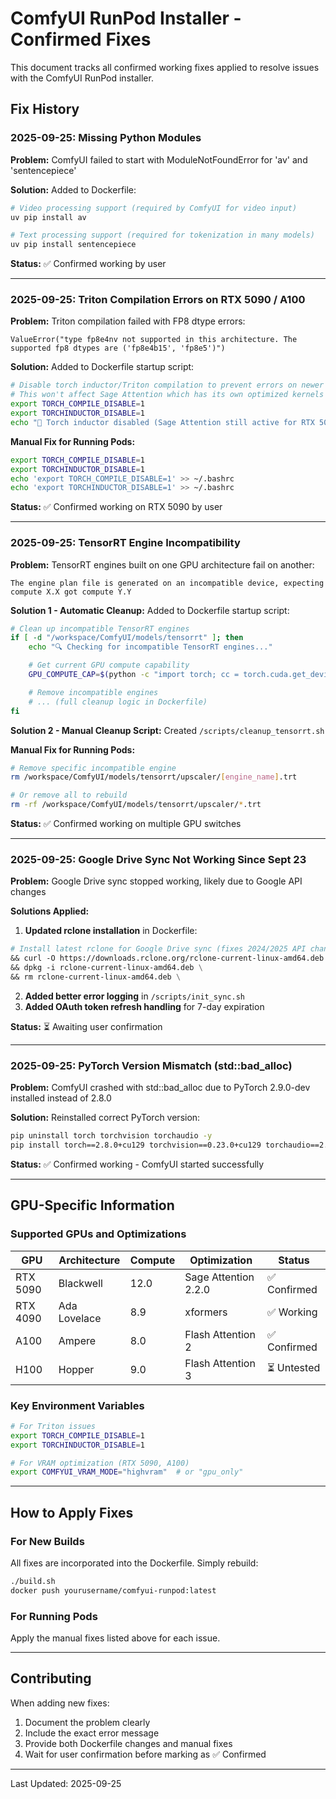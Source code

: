 # ComfyUI RunPod Installer - Confirmed Fixes

This document tracks all confirmed working fixes applied to resolve issues with the ComfyUI RunPod installer.

## Fix History

### 2025-09-25: Missing Python Modules

**Problem:** ComfyUI failed to start with ModuleNotFoundError for 'av' and 'sentencepiece'

**Solution:** Added to Dockerfile:
```dockerfile
# Video processing support (required by ComfyUI for video input)
uv pip install av

# Text processing support (required for tokenization in many models)
uv pip install sentencepiece
```

**Status:** ✅ Confirmed working by user

---

### 2025-09-25: Triton Compilation Errors on RTX 5090 / A100

**Problem:** Triton compilation failed with FP8 dtype errors:
```
ValueError("type fp8e4nv not supported in this architecture. The supported fp8 dtypes are ('fp8e4b15', 'fp8e5')")
```

**Solution:** Added to Dockerfile startup script:
```bash
# Disable torch inductor/Triton compilation to prevent errors on newer GPUs
# This won't affect Sage Attention which has its own optimized kernels
export TORCH_COMPILE_DISABLE=1
export TORCHINDUCTOR_DISABLE=1
echo "🔧 Torch inductor disabled (Sage Attention still active for RTX 5090)"
```

**Manual Fix for Running Pods:**
```bash
export TORCH_COMPILE_DISABLE=1
export TORCHINDUCTOR_DISABLE=1
echo 'export TORCH_COMPILE_DISABLE=1' >> ~/.bashrc
echo 'export TORCHINDUCTOR_DISABLE=1' >> ~/.bashrc
```

**Status:** ✅ Confirmed working on RTX 5090 by user

---

### 2025-09-25: TensorRT Engine Incompatibility

**Problem:** TensorRT engines built on one GPU architecture fail on another:
```
The engine plan file is generated on an incompatible device, expecting compute X.X got compute Y.Y
```

**Solution 1 - Automatic Cleanup:** Added to Dockerfile startup script:
```bash
# Clean up incompatible TensorRT engines
if [ -d "/workspace/ComfyUI/models/tensorrt" ]; then
    echo "🔍 Checking for incompatible TensorRT engines..."

    # Get current GPU compute capability
    GPU_COMPUTE_CAP=$(python -c "import torch; cc = torch.cuda.get_device_capability(); print(f'{cc[0]}.{cc[1]}'))" 2>/dev/null || echo "unknown")

    # Remove incompatible engines
    # ... (full cleanup logic in Dockerfile)
fi
```

**Solution 2 - Manual Cleanup Script:** Created `/scripts/cleanup_tensorrt.sh`

**Manual Fix for Running Pods:**
```bash
# Remove specific incompatible engine
rm /workspace/ComfyUI/models/tensorrt/upscaler/[engine_name].trt

# Or remove all to rebuild
rm -rf /workspace/ComfyUI/models/tensorrt/upscaler/*.trt
```

**Status:** ✅ Confirmed working on multiple GPU switches

---

### 2025-09-25: Google Drive Sync Not Working Since Sept 23

**Problem:** Google Drive sync stopped working, likely due to Google API changes

**Solutions Applied:**

1. **Updated rclone installation** in Dockerfile:
```dockerfile
# Install latest rclone for Google Drive sync (fixes 2024/2025 API changes)
&& curl -O https://downloads.rclone.org/rclone-current-linux-amd64.deb \
&& dpkg -i rclone-current-linux-amd64.deb \
&& rm rclone-current-linux-amd64.deb \
```

2. **Added better error logging** in `/scripts/init_sync.sh`
3. **Added OAuth token refresh handling** for 7-day expiration

**Status:** ⏳ Awaiting user confirmation

---

### 2025-09-25: PyTorch Version Mismatch (std::bad_alloc)

**Problem:** ComfyUI crashed with std::bad_alloc due to PyTorch 2.9.0-dev installed instead of 2.8.0

**Solution:** Reinstalled correct PyTorch version:
```bash
pip uninstall torch torchvision torchaudio -y
pip install torch==2.8.0+cu129 torchvision==0.23.0+cu129 torchaudio==2.8.0+cu129 --index-url https://download.pytorch.org/whl/cu129
```

**Status:** ✅ Confirmed working - ComfyUI started successfully

---

## GPU-Specific Information

### Supported GPUs and Optimizations

| GPU | Architecture | Compute | Optimization | Status |
|-----|-------------|---------|--------------|---------|
| RTX 5090 | Blackwell | 12.0 | Sage Attention 2.2.0 | ✅ Confirmed |
| RTX 4090 | Ada Lovelace | 8.9 | xformers | ✅ Working |
| A100 | Ampere | 8.0 | Flash Attention 2 | ✅ Confirmed |
| H100 | Hopper | 9.0 | Flash Attention 3 | ⏳ Untested |

### Key Environment Variables

```bash
# For Triton issues
export TORCH_COMPILE_DISABLE=1
export TORCHINDUCTOR_DISABLE=1

# For VRAM optimization (RTX 5090, A100)
export COMFYUI_VRAM_MODE="highvram"  # or "gpu_only"
```

---

## How to Apply Fixes

### For New Builds
All fixes are incorporated into the Dockerfile. Simply rebuild:
```bash
./build.sh
docker push yourusername/comfyui-runpod:latest
```

### For Running Pods
Apply the manual fixes listed above for each issue.

---

## Contributing

When adding new fixes:
1. Document the problem clearly
2. Include the exact error message
3. Provide both Dockerfile changes and manual fixes
4. Wait for user confirmation before marking as ✅ Confirmed

---

Last Updated: 2025-09-25